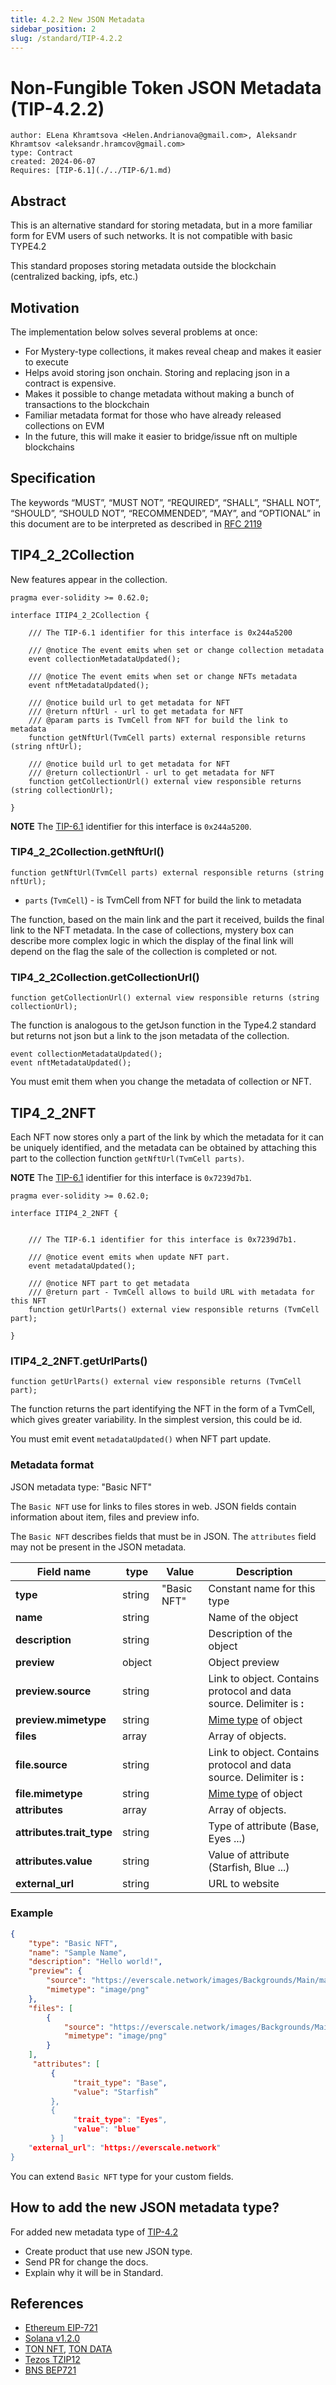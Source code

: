 ```yaml
---
title: 4.2.2 New JSON Metadata
sidebar_position: 2
slug: /standard/TIP-4.2.2
---
```

# Non-Fungible Token JSON Metadata (TIP-4.2.2)
```
author: ELena Khramtsova <Helen.Andrianova@gmail.com>, Aleksandr Khramtsov <aleksandr.hramcov@gmail.com>
type: Contract
created: 2024-06-07
Requires: [TIP-6.1](./../TIP-6/1.md)
```
## Abstract

This is an alternative standard for storing metadata, but in a more familiar form for EVM users of such networks. It is not compatible with basic TYPE4.2

This standard proposes storing metadata outside the blockchain (centralized backing, ipfs, etc.)

## Motivation

The implementation below solves several problems at once:
- For Mystery-type collections, it makes reveal cheap and makes it easier to execute
- Helps avoid storing json onchain. Storing and replacing json in a contract is expensive.
- Makes it possible to change metadata without making a bunch of transactions to the blockchain
- Familiar metadata format for those who have already released collections on EVM
- In the future, this will make it easier to bridge/issue nft on multiple blockchains

## Specification

The keywords “MUST”, “MUST NOT”, “REQUIRED”, “SHALL”, “SHALL NOT”, “SHOULD”, “SHOULD NOT”, “RECOMMENDED”, “MAY”, and “OPTIONAL” in this document are to be interpreted as described in [RFC 2119](https://datatracker.ietf.org/doc/html/rfc2119)

## TIP4_2_2Collection

New features appear in the collection.

```solidity
pragma ever-solidity >= 0.62.0;

interface ITIP4_2_2Collection {

    /// The TIP-6.1 identifier for this interface is 0x244a5200

    /// @notice The event emits when set or change collection metadata
    event collectionMetadataUpdated();

    /// @notice The event emits when set or change NFTs metadata
    event nftMetadataUpdated();

    /// @notice build url to get metadata for NFT
    /// @return nftUrl - url to get metadata for NFT
    /// @param parts is TvmCell from NFT for build the link to metadata
    function getNftUrl(TvmCell parts) external responsible returns (string nftUrl);

    /// @notice build url to get metadata for NFT
    /// @return collectionUrl - url to get metadata for NFT
    function getCollectionUrl() external view responsible returns (string collectionUrl);

}
```
**NOTE** The [TIP-6.1](./../TIP-6/1.md) identifier for this interface is `0x244a5200`.

###  TIP4_2_2Collection.getNftUrl()
```solidity
function getNftUrl(TvmCell parts) external responsible returns (string nftUrl);
```
* `parts` (`TvmCell`) -  is TvmCell from NFT for build the link to metadata

The function, based on the main link and the part it received, builds the final link to the NFT metadata. In the case of collections, mystery box can describe more complex logic in which the display of the final link will depend on the flag the sale of the collection is completed or not.

### TIP4_2_2Collection.getCollectionUrl()
```solidity
function getCollectionUrl() external view responsible returns (string collectionUrl);
```
The function is analogous to the getJson function in the Type4.2 standard but returns not json but a link to the json metadata of the collection.

```solidity
event collectionMetadataUpdated();
event nftMetadataUpdated();
```
You must emit them when you change the metadata of collection or NFT.

## TIP4_2_2NFT

Each NFT now stores only a part of the link by which the metadata for it can be uniquely identified, and the metadata can be obtained by attaching this part to the collection function `getNftUrl(TvmCell parts)`.

**NOTE** The [TIP-6.1](./../TIP-6/1.md) identifier for this interface is `0x7239d7b1`.
```solidity
pragma ever-solidity >= 0.62.0;

interface ITIP4_2_2NFT {


    /// The TIP-6.1 identifier for this interface is 0x7239d7b1.

    /// @notice event emits when update NFT part.
    event metadataUpdated();

    /// @notice NFT part to get metadata
    /// @return part - TvmCell allows to build URL with metadata for this NFT
    function getUrlParts() external view responsible returns (TvmCell part);

}
```

### ITIP4_2_2NFT.getUrlParts()
```solidity
function getUrlParts() external view responsible returns (TvmCell part);
```
The function returns the part identifying the NFT in the form of a TvmCell, which gives greater variability. In the simplest version, this could be id.

You must emit event `metadataUpdated()` when NFT part update.

### Metadata format 
JSON metadata type: "Basic NFT"

The `Basic NFT` use for links to files stores in web. JSON fields contain information about item, files and preview info.

The `Basic NFT` describes fields that must be in JSON. 
The `attributes` field may not be present in the JSON metadata.

| Field name           | type   | Value                                                                                              | Description                 |
|----------------------|--------|----------------------------------------------------------------------------------------------------|-----------------------------|
| **type**             | string | "Basic NFT"                                                                                        | Constant name for this type |
| **name**             | string || Name of the object                                                                                 |     |
| **description**      | string || Description of the object                                                                          |     |
| **preview**          | object || Object preview                                                                                     |     |
| **preview.source**   | string || Link to object. Contains protocol and data source. Delimiter is **:**                              |     |
| **preview.mimetype** | string || [Mime type](https://developer.mozilla.org/en-US/docs/Web/HTTP/Basics_of_HTTP/MIME_types) of object |     |
| **files**            | array  || Array of objects.                                                                                  |     |
| **file.source**      | string || Link to object. Contains protocol and data source. Delimiter is **:**                              |     |
| **file.mimetype**    | string || [Mime type](https://developer.mozilla.org/en-US/docs/Web/HTTP/Basics_of_HTTP/MIME_types) of object |     |
| **attributes**       | array  || Array of objects.                                                                                  |     |
| **attributes.trait_type**     | string || Type of attribute (Base, Eyes ...)                                                                               |     |
| **attributes.value**     | string || Value of attribute (Starfish, Blue ...)                                                                               |     |
| **external_url**     | string || URL to website                                                                                     |     |

### Example

```JSON
{
    "type": "Basic NFT",
    "name": "Sample Name",
    "description": "Hello world!",
    "preview": {
        "source": "https://everscale.network/images/Backgrounds/Main/main-hero.png",
        "mimetype": "image/png"
    },
    "files": [
        {
            "source": "https://everscale.network/images/Backgrounds/Main/main-hero.png",
            "mimetype": "image/png"
        }
    ],
     "attributes": [
         {
              "trait_type": "Base", 
              "value": "Starfish”
         }, 
         {
              "trait_type": "Eyes", 
              "value": "blue"
         } ]
    "external_url": "https://everscale.network"
}
```

You can extend `Basic NFT` type for your custom fields.

## How to add the new JSON metadata type?

For added new metadata type of [TIP-4.2](2.md)

- Create product that use new JSON type.
- Send PR for change the docs.
- Explain why it will be in Standard.

## References

- [Ethereum EIP-721](https://eips.ethereum.org/EIPS/eip-721)
- [Solana v1.2.0](https://docs.metaplex.com/token-metadata/specification)
- [TON NFT](https://github.com/ton-blockchain/TIPs/issues/62), [TON DATA](https://github.com/ton-blockchain/TIPs/issues/64)
- [Tezos TZIP12](https://gitlab.com/tezos/tzip/-/blob/master/proposals/tzip-12/tzip-12.md)
- [BNS BEP721](https://docs.binance.org/smart-chain/developer/nft-metadata-standard.html)
